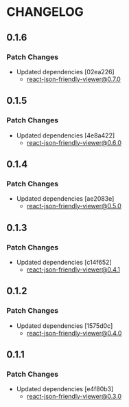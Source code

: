# CHANGELOG

## 0.1.6

### Patch Changes

- Updated dependencies [02ea226]
  - react-json-friendly-viewer@0.7.0

## 0.1.5

### Patch Changes

- Updated dependencies [4e8a422]
  - react-json-friendly-viewer@0.6.0

## 0.1.4

### Patch Changes

- Updated dependencies [ae2083e]
  - react-json-friendly-viewer@0.5.0

## 0.1.3

### Patch Changes

- Updated dependencies [c14f652]
  - react-json-friendly-viewer@0.4.1

## 0.1.2

### Patch Changes

- Updated dependencies [1575d0c]
  - react-json-friendly-viewer@0.4.0

## 0.1.1

### Patch Changes

- Updated dependencies [e4f80b3]
  - react-json-friendly-viewer@0.3.0
